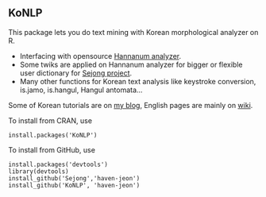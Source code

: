 KoNLP
---------------

This package lets you do text mining with Korean morphological analyzer on R. 

  - Interfacing with opensource [Hannanum analyzer](http://semanticweb.kaist.ac.kr/home/index.php/HanNanum).
  - Some twiks are applied on Hannanum analyzer for bigger or flexible user dictionary for [Sejong project](http://www.sejong.or.kr/). 
  - Many other functions for Korean text analysis like keystroke conversion, is.jamo, is.hangul, Hangul antomata...   

Some of Korean tutorials are on [my blog](http://freesearch.pe.kr), English pages are mainly on [wiki](https://github.com/haven-jeon/KoNLP/wiki).

To install from CRAN, use

    install.packages('KoNLP')

To install from GitHub, use

    install.packages('devtools')
    library(devtools)
    install_github('Sejong','haven-jeon')
    install_github('KoNLP', 'haven-jeon')





